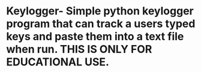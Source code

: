 # Keylogger- Simple python keylogger program that can track a users typed keys and paste them into a text file when run. THIS IS ONLY FOR EDUCATIONAL USE. 
